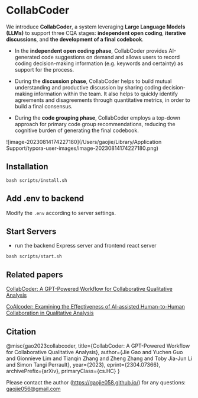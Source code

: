 # CollabCoder

We introduce **CollabCoder**, a system leveraging **Large Language Models (LLMs)** to support three CQA stages: **independent open coding**, **iterative discussions**, and **the development of a final codebook**. 

- In the **independent open coding phase**, CollabCoder provides AI-generated code suggestions on demand and allows users to record coding decision-making information (e.g. keywords and certainty) as support for the process. 

- During the **discussion phase**, CollabCoder helps to build mutual understanding and productive discussion by sharing coding decision-making information within the team. It also helps to quickly identify agreements and disagreements through quantitative metrics, in order to build a final consensus. 

- During the **code grouping phase**, CollabCoder employs a top-down approach for primary code group recommendations, reducing the cognitive burden of generating the final codebook.

![image-20230814174227180](/Users/gaojie/Library/Application Support/typora-user-images/image-20230814174227180.png)

## Installation

```
bash scripts/install.sh
```

## Add .env to backend
Modify the `.env` according to server settings.

## Start Servers
- run the backend Express server and frontend react server
```
bash scripts/start.sh
```


## Related papers 

[CollabCoder: A GPT-Powered Workflow for Collaborative Qualitative Analysis](https://arxiv.org/abs/2304.07366)

[CoAIcoder: Examining the Effectiveness of AI-assisted Human-to-Human Collaboration in Qualitative Analysis](https://arxiv.org/abs/2304.05560)



## Citation

@misc{gao2023collabcoder,
      title={CollabCoder: A GPT-Powered Workflow for Collaborative Qualitative Analysis}, 
      author={Jie Gao and Yuchen Guo and Gionnieve Lim and Tianqin Zhang and Zheng Zhang and Toby Jia-Jun Li and Simon Tangi Perrault},
      year={2023},
      eprint={2304.07366},
      archivePrefix={arXiv},
      primaryClass={cs.HC}
}



Please contact the author (https://gaojie058.github.io/) for any questions: gaojie056@gmail.com
